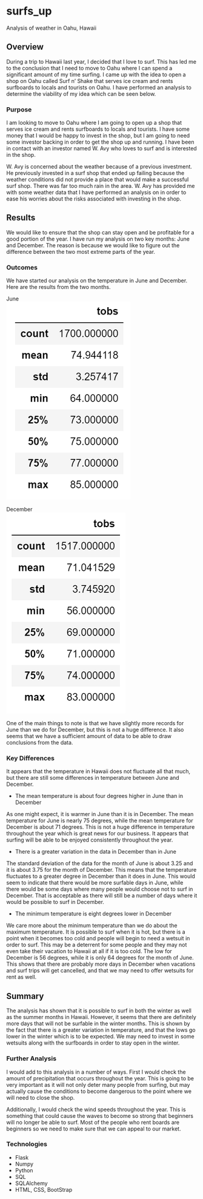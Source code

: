# surfs_up

Analysis of weather in Oahu, Hawaii

## Overview

During a trip to Hawaii last year, I decided that I love to surf.  This has led me to the conclusion that I need to move to Oahu where I can spend a significant amount of my time surfing.  I came up with the idea to open a shop on Oahu called Surf n’ Shake that serves ice cream and rents surfboards to locals and tourists on Oahu.  I have performed an analysis to determine the viability of my idea which can be seen below.

### Purpose

I am looking to move to Oahu where I am going to open up a shop that serves ice cream and rents surfboards to locals and tourists.  I have some money that I would be happy to invest in the shop, but I am going to need some investor backing in order to get the shop up and running.  I have been in contact with an investor named W. Avy who loves to surf and is interested in the shop.  
  
W. Avy is concerned about the weather because of a previous investment.  He previously invested in a surf shop that ended up failing because the weather conditions did not provide a place that would make a successful surf shop.  There was far too much rain in the area.  W. Avy has provided me with some weather data that I have performed an analysis on in order to ease his worries about the risks associated with investing in the shop.

## Results

We would like to ensure that the shop can stay open and be profitable for a good portion of the year.  I have run my analysis on two key months: June and December.  The reason is because we would like to figure out the difference between the two most extreme parts of the year.

### Outcomes

We have started our analysis on the temperature in June and December.  Here are the results from the two months.  
  
June  
![June Data](https://github.com/ForTheGold/surfs_up/blob/main/Resources/June.png)

December  
![December Data](https://github.com/ForTheGold/surfs_up/blob/main/Resources/December.png)


One of the main things to note is that we have slightly more records for June than we do for December, but this is not a huge difference.  It also seems that we have a sufficient amount of data to be able to draw conclusions from the data.

### Key Differences

It appears that the temperature in Hawaii does not fluctuate all that much, but there are still some differences in temperature between June and December.

* The mean temperature is about four degrees higher in June than in December

As one might expect, it is warmer in June than it is in December.  The mean temperature for June is nearly 75 degrees, while the mean temperature for December is about 71 degrees.  This is not a huge difference in temperature throughout the year which is great news for our business.  It appears that surfing will be able to be enjoyed consistently throughout the year.

* There is a greater variation in the data in December than in June

The standard deviation of the data for the month of June is about 3.25 and it is about 3.75 for the month of December.  This means that the temperature fluctuates to a greater degree in December than it does in June.  This would seem to indicate that there would be more surfable days in June, while there would be some days where many people would choose not to surf in December.  That is acceptable as there will still be a number of days where it would be possible to surf in December.

* The minimum temperature is eight degrees lower in December

We care more about the minimum temperature than we do about the maximum temperature.  It is possible to surf when it is hot, but there is a point when it becomes too cold and people will begin to need a wetsuit in order to surf.  This may be a deterrent for some people and they may not even take their vacation to Hawaii at all if it is too cold.  The low for December is 56 degrees, while it is only 64 degrees for the month of June.  This shows that there are probably more days in December when vacations and surf trips will get cancelled, and that we may need to offer wetsuits for rent as well.

## Summary

The analysis has shown that it is possible to surf in both the winter as well as the summer months in Hawaii.  However, it seems that there are definitely more days that will not be surfable in the winter months.  This is shown by the fact that there is a greater variation in temperature, and that the lows go lower in the winter which is to be expected.  We may need to invest in some wetsuits along with the surfboards in order to stay open in the winter.

### Further Analysis

I would add to this analysis in a number of ways.  First I would check the amount of precipitation that occurs throughout the year.  This is going to be very important as it will not only deter many people from surfing, but may actually cause the conditions to become dangerous to the point where we will need to close the shop.

Additionally, I would check the wind speeds throughout the year.  This is something that could cause the waves to become so strong that beginners will no longer be able to surf.  Most of the people who rent boards are beginners so we need to make sure that we can appeal to our market.

### Technologies
* Flask
* Numpy
* Python
* SQL
* SQLAlchemy
* HTML, CSS, BootStrap
